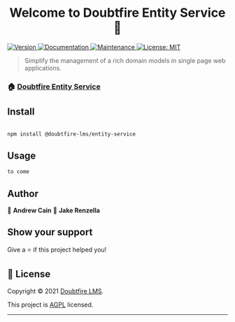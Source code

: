 
<h1  align="center">Welcome to Doubtfire Entity Service 👋</h1>


<p>

<a  href="https://www.npmjs.com/package/@doubtfire-lms/entity-service"  target="_blank">

<img  alt="Version"  src="https://img.shields.io/npm/v/@doubtfire-lms/entity-service.svg">

</a>

<a  href="https://github.com/doubtfire-lms/entity-service#readme"  target="_blank">

<img  alt="Documentation"  src="https://img.shields.io/badge/documentation-yes-brightgreen.svg"  />

</a>

<a  href="https://github.com/doubtfire-lms/entity-service/graphs/commit-activity"  target="_blank">

<img  alt="Maintenance"  src="https://img.shields.io/badge/Maintained%3F-yes-green.svg"  />

</a>

<a  href="https://github.com/doubtfire-lms/entity-service/blob/master/LICENSE"  target="_blank">

<img  alt="License: MIT"  src="https://img.shields.io/github/license/doubtfire-lms/entity-service"  />

</a>


</p>

  

> Simplify the management of a rich domain models in single page web applications.

  

### 🏠 [Doubtfire Entity Service](https://www.npmjs.com/package/@doubtfire-lms/entity-service)

  

## Install

  

```sh

npm install @doubtfire-lms/entity-service

```

  

## Usage

  

```javascript
to come
```

  

## Author

  

👤 **Andrew Cain**
👤 **Jake Renzella**

## Show your support

  

Give a ⭐️ if this project helped you!

  

## 📝 License

  

Copyright © 2021 [Doubtfire LMS](https://github.com/doubtfire-lms).<br />

This project is [AGPL](https://github.com/doubtfire-lms/entity-service/blob/master/LICENSE) licensed.

***
